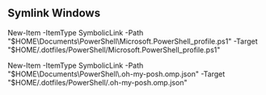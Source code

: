 ## Symlink Windows
New-Item -ItemType SymbolicLink -Path "$HOME\Documents\PowerShell\Microsoft.PowerShell_profile.ps1" -Target "$HOME/.dotfiles/PowerShell/Microsoft.PowerShell_profile.ps1"

New-Item -ItemType SymbolicLink -Path "$HOME\Documents\PowerShell\.oh-my-posh.omp.json" -Target "$HOME/.dotfiles/PowerShell/.oh-my-posh.omp.json"